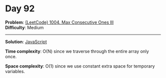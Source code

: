 # Day 92

**Problem**: [(LeetCode) 1004. Max Consecutive Ones III](https://leetcode.com/problems/max-consecutive-ones-iii/)  
**Difficulty**: Medium

---

**Solution**: [JavaScript](../solutions/max-consecutive-ones-iii.js)

**Time complexity**: O(N) since we traverse through the entire array only once.

**Space complexity**: O(1) since we use constant extra space for temporary variables.
